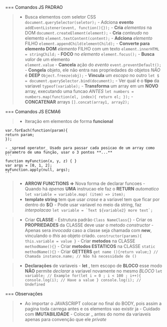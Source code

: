 === Comandos JS PADRAO
  > - Busca elementos com seletor CSS
    ```
    document.querySelector(seletor);
    ```
    - Adciona **evento**
    ```
    addEventListener(event, function(){});
    ```
    - **Cria** _elementos_ na DOM
    ```
    document.createElement(element);
    ```
    - **Cria** _conteudo_ no elemento
    ```
    element.textContent(content);
    ```
    - **Adciona** _elemento_ FILHO
    ```
    element.appendChild(elementChild);
    ```
    - **Converte para elemento DOM** _elemento_ FILHO com um texto
    ```
    element.innerHTML = stringChild;
    ```
    - **FOCO** no _elemento_
    ```
    element.focus();
    ```
    - **Busca** _valor_ de um elemento  
    ```
    element.value
    ```
    - **Cancela** ação do _evento_
    ```
    event.preventDefault();
    ```
    - **Congela** objeto, ele não entra nas propriedades do objetos _NÃO_ é **DEEP**
    ```
    Object.freeze(obj);
    ```
    - **Vincula** um _escopo_ no outro
    ```
      let $ = document.querySelector.bind(document);
    ```
    - Ver qual é o **tipo** da variavel
    ```
    typeof(variable);
    ```
    - **Transforma** um array em um **NOVO** array, executando uma funcao _ANTES_
    ```
    let numbers = numbers.map(function(el, index){
      return el;
     });
    ```
    - **CONCATENAR** arrays
    ```
    [].concat(array1, array2);
    ```

=== Comandos JS ECMA6
  > - Iteração em elementos de forma **funcional**
  ```
  var.forEach(function(param){
  return param;
  });
  ```
    - _spread operator_ Usado para passar cada posicao de um array como parametro de uma função, usar o 3 pontos **...**
    ```
    function myFunction(x, y, z) { }
    var args = [0, 1, 2];
    myFunction.apply(null, args);
    ```
  > - **ARROW FUNCTIONS =>** Nova forma de declarar funcoes
      - Quando há _apenas_ **UMA** instrucao ele faz o **RETURN** _automatico_
    ```
    let variable = variable.map( (item) => item);
    ```
  > - **template string** tem que usar _crase_ e a variavel tem que ficar por dentro do **${}**
      - Pode usar variavel no meio da string, faz _interpolacao_
    ```
    let variable = `Text ${variable2} more text`;
    ```

  > - Criar **CLASSE**
      - Estrutura padrão
      ```
      Class NameClass{}
      ```
      - Criar os **PROPRIEDADES** da CLASSE deve usar o metodo _constructor_
        - Apenas sera _invocada_ caso a classe seja chamada com **new**, vinculando o _this_ ao objeto criado.
          ```
          constructor(params){ this.variable = value }
          ```
      - Criar **metodos** na CLASSE
      ```
      methodName(){}
      ```
      - Criar **metodos ESTATICOS** na CLASSE
      ```
      static methodName(){}
      ```
      - Criar **GETTERS**
      ```
      get name (){return value;}
      // Chamada
        instance.name; // Não há necessidade de ()
      ```

  > - **Declarações** de variaveis
      - **let** , tem escopo de **BLOCO** esse modo **NÃO** permite _declarar_ a variavel novamente no mesmo _BLOCO_
      ```
      let variable;
      // Example
      for(let i = 0 ; i < 100 ; i++){
        console.log(i); // Have a value
      }
      console.log(i); // Undefined
      ```


=== Observações
  > - Ao importar o JAVASCRIPT colocar no final do BODY, pois assim a pagina toda carrega antes e os elementos vao existir ja
    - Cuidado com **IMUTABILIDADE**
    - Colocar _ antes do nome da variaveis apenas para convenção que ele _private_
